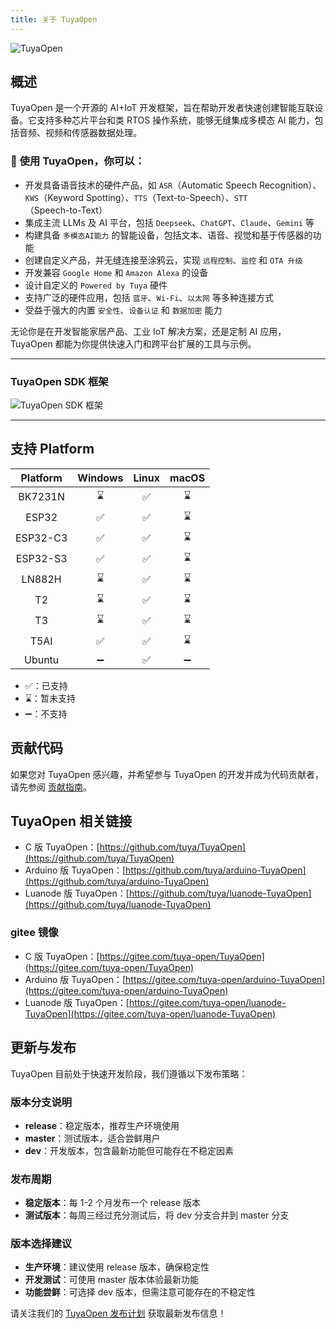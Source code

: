 ```yaml
---
title: 关于 TuyaOpen
---
```


![TuyaOpen](https://images.tuyacn.com/fe-static/docs/img/c128362b-eb25-4512-b5f2-ad14aae2395c.jpg)

## 概述

TuyaOpen 是一个开源的 AI+IoT 开发框架，旨在帮助开发者快速创建智能互联设备。它支持多种芯片平台和类 RTOS 操作系统，能够无缝集成多模态 AI 能力，包括音频、视频和传感器数据处理。

### 🚀 使用 TuyaOpen，你可以：
- 开发具备语音技术的硬件产品，如 `ASR`（Automatic Speech Recognition）、`KWS`（Keyword Spotting）、`TTS`（Text-to-Speech）、`STT`（Speech-to-Text）
- 集成主流 LLMs 及 AI 平台，包括 `Deepseek`、`ChatGPT`、`Claude`、`Gemini` 等
- 构建具备 `多模态AI能力` 的智能设备，包括文本、语音、视觉和基于传感器的功能
- 创建自定义产品，并无缝连接至涂鸦云，实现 `远程控制`、`监控` 和 `OTA 升级`
- 开发兼容 `Google Home` 和 `Amazon Alexa` 的设备
- 设计自定义的 `Powered by Tuya` 硬件
- 支持广泛的硬件应用，包括 `蓝牙`、`Wi-Fi`、`以太网` 等多种连接方式
- 受益于强大的内置 `安全性`、`设备认证` 和 `数据加密` 能力

无论你是在开发智能家居产品、工业 IoT 解决方案，还是定制 AI 应用，TuyaOpen 都能为你提供快速入门和跨平台扩展的工具与示例。

---

### TuyaOpen SDK 框架
![TuyaOpen SDK 框架](https://images.tuyacn.com/fe-static/docs/img/25713212-9840-4cf5-889c-6f55476a59f9.jpg)

---

## 支持 Platform

| Platform | Windows | Linux | macOS |
| :------: | :-----: | :---: | :---: |
| BK7231N  |    ⌛️    |   ✅   |   ⌛️   |
|  ESP32   |    ✅    |   ✅   |   ⌛️   |
| ESP32-C3 |    ✅    |   ✅   |   ⌛️   |
| ESP32-S3 |    ✅    |   ✅   |   ⌛️   |
|  LN882H  |    ⌛️    |   ✅   |   ⌛️   |
|    T2    |    ⌛️    |   ✅   |   ⌛️   |
|    T3    |    ⌛️    |   ✅   |   ⌛️   |
|   T5AI   |    ✅    |   ✅   |   ⌛️   |
|  Ubuntu  |    ➖    |   ✅   |   ➖   |

- ✅：已支持
- ⌛️：暂未支持
- ➖：不支持

## 贡献代码

如果您对 TuyaOpen 感兴趣，并希望参与 TuyaOpen 的开发并成为代码贡献者，请先参阅 [贡献指南](./contribute/contribute-guide.md)。

## TuyaOpen 相关链接

- C 版 TuyaOpen：[https://github.com/tuya/TuyaOpen](https://github.com/tuya/TuyaOpen)
- Arduino 版 TuyaOpen：[https://github.com/tuya/arduino-TuyaOpen](https://github.com/tuya/arduino-TuyaOpen)
- Luanode 版 TuyaOpen：[https://github.com/tuya/luanode-TuyaOpen](https://github.com/tuya/luanode-TuyaOpen)

### gitee 镜像

- C 版 TuyaOpen：[https://gitee.com/tuya-open/TuyaOpen](https://gitee.com/tuya-open/TuyaOpen)
- Arduino 版 TuyaOpen：[https://gitee.com/tuya-open/arduino-TuyaOpen](https://gitee.com/tuya-open/arduino-TuyaOpen)
- Luanode 版 TuyaOpen：[https://gitee.com/tuya-open/luanode-TuyaOpen](https://gitee.com/tuya-open/luanode-TuyaOpen)

## 更新与发布

TuyaOpen 目前处于快速开发阶段，我们遵循以下发布策略：

### 版本分支说明

- **release**：稳定版本，推荐生产环境使用
- **master**：测试版本，适合尝鲜用户
- **dev**：开发版本，包含最新功能但可能存在不稳定因素

### 发布周期

- **稳定版本**：每 1-2 个月发布一个 release 版本
- **测试版本**：每周三经过充分测试后，将 dev 分支合并到 master 分支

### 版本选择建议

- **生产环境**：建议使用 release 版本，确保稳定性
- **开发测试**：可使用 master 版本体验最新功能
- **功能尝鲜**：可选择 dev 版本，但需注意可能存在的不稳定性

请关注我们的 [TuyaOpen 发布计划](/docs/maintenance-and-releases) 获取最新发布信息！
